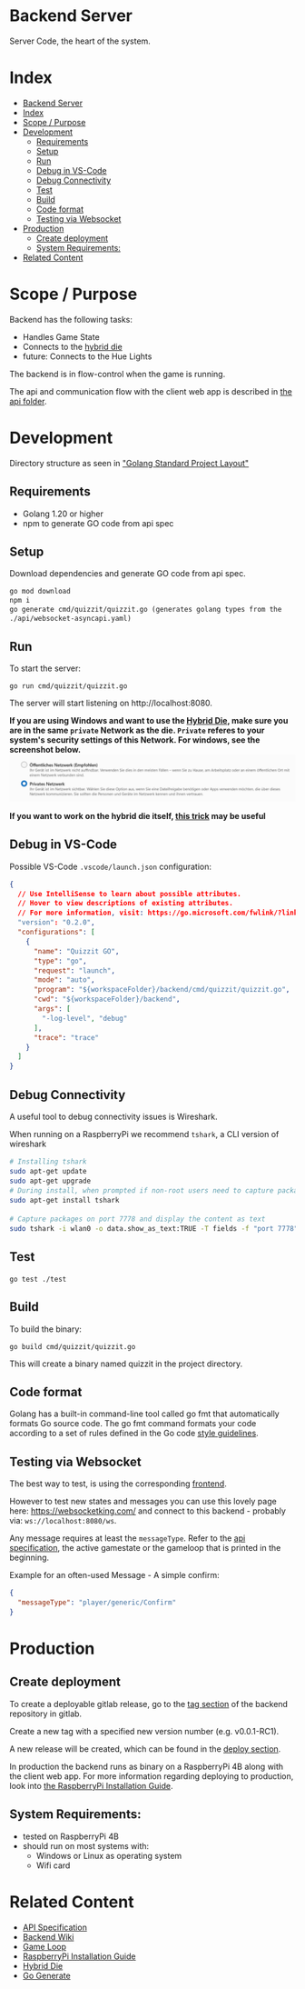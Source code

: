 # Backend Server

Server Code, the heart of the system.

# Index

- [Backend Server](#backend-server)
- [Index](#index)
- [Scope / Purpose](#scope--purpose)
- [Development](#development)
  - [Requirements](#requirements)
  - [Setup](#setup)
  - [Run](#run)
  - [Debug in VS-Code](#debug-in-vs-code)
  - [Debug Connectivity](#debug-connectivity)
  - [Test](#test)
  - [Build](#build)
  - [Code format](#code-format)
  - [Testing via Websocket](#testing-via-websocket)
- [Production](#production)
  - [Create deployment](#create-deployment)
  - [System Requirements:](#system-requirements)
- [Related Content](#related-content)

# Scope / Purpose

Backend has the following tasks:

* Handles Game State
* Connects to the [hybrid die](https://gitlab.mi.hdm-stuttgart.de/quizzit/hybrid-die)
* future: Connects to the Hue Lights

The backend is in flow-control when the game is running.

The api and communication flow with the client web app is described in [the api folder](https://gitlab.mi.hdm-stuttgart.de/quizzit/backend-server/-/tree/main/api).

# Development

Directory structure as seen in ["Golang Standard Project Layout"](https://github.com/golang-standards/project-layout)

## Requirements

* Golang 1.20 or higher
* npm to generate GO code from api spec

## Setup

Download dependencies and generate GO code from api spec.

    go mod download
    npm i
    go generate cmd/quizzit/quizzit.go (generates golang types from the ./api/websocket-asyncapi.yaml)

## Run

To start the server:
    
    go run cmd/quizzit/quizzit.go

The server will start listening on http://localhost:8080.

**If you are using Windows and want to use the [Hybrid Die](../hybrid-die/), make sure you are in the same `private` Network as the die. `Private` referes to your system's security settings of this Network. For windows, see the screenshot below.**
![Private network settings](./assets/img/private-network-windows.png)

**If you want to work on the hybrid die itself, [this trick](#configuration-to-simplify-hybrid-die-development) may be useful**

## Debug in VS-Code

Possible VS-Code `.vscode/launch.json` configuration:

```json
{
  // Use IntelliSense to learn about possible attributes.
  // Hover to view descriptions of existing attributes.
  // For more information, visit: https://go.microsoft.com/fwlink/?linkid=830387
  "version": "0.2.0",
  "configurations": [
    {
      "name": "Quizzit GO",
      "type": "go",
      "request": "launch",
      "mode": "auto",
      "program": "${workspaceFolder}/backend/cmd/quizzit/quizzit.go",
      "cwd": "${workspaceFolder}/backend",
      "args": [
        "-log-level", "debug"
      ],
      "trace": "trace"
    }
  ]
}
```

## Debug Connectivity

A useful tool to debug connectivity issues is Wireshark.

When running on a RaspberryPi we recommend `tshark`, a CLI version of wireshark

```sh
# Installing tshark
sudo apt-get update
sudo apt-get upgrade
# During install, when prompted if non-root users need to capture packages you do not need to select 'yes' (select 'no')
sudo apt-get install tshark

# Capture packages on port 7778 and display the content as text
sudo tshark -i wlan0 -o data.show_as_text:TRUE -T fields -f "port 7778" -e data.text
```

## Test

    go test ./test

## Build

To build the binary:

    go build cmd/quizzit/quizzit.go

This will create a binary named quizzit in the project directory.

## Code format

Golang has a built-in command-line tool called go fmt that automatically formats Go source code. The go fmt command formats your code according to a set of rules defined in the Go code [style guidelines](https://go.dev/doc/effective_go#formatting).

## Testing via Websocket

The best way to test, is using the corresponding [frontend](https://gitlab.mi.hdm-stuttgart.de/quizzit/client-web-app).

However to test new states and messages you can use this lovely page here: https://websocketking.com/ and connect to this backend - probably via: `ws://localhost:8080/ws`.

Any message requires at least the `messageType`. 
Refer to the [api specification](https://gitlab.mi.hdm-stuttgart.de/quizzit/backend-server/-/blob/main/api/websocket-asyncapi.yaml), the active gamestate or the gameloop that is printed in the beginning.

Example for an often-used Message - A simple confirm:

```json
{
  "messageType": "player/generic/Confirm"
}
```
# Production

## Create deployment

To create a deployable gitlab release, go to the [tag section](https://gitlab.mi.hdm-stuttgart.de/quizzit/backend-server/-/tags/) of the backend repository in gitlab. 

Create a new tag with a specified new version number (e.g. v0.0.1-RC1).

A new release will be created, which can be found in the [deploy section](https://gitlab.mi.hdm-stuttgart.de/quizzit/backend-server/-/releases).

In production the backend runs as binary on a RaspberryPi 4B along with the client web app. For more information regarding deploying to production, look into [the RaspberryPi Installation Guide](https://gitlab.mi.hdm-stuttgart.de/quizzit/raspberry-pi/-/blob/main/Installation-Guide-RaspberryPi.md).

## System Requirements:

- tested on RaspberryPi 4B
- should run on most systems with:
  * Windows or Linux as operating system
  * Wifi card



# Related Content

* [API Specification](https://gitlab.mi.hdm-stuttgart.de/quizzit/backend-server/-/tree/main/api)
* [Backend Wiki](https://gitlab.mi.hdm-stuttgart.de/quizzit/backend-server/-/wikis/home)
* [Game Loop](https://gitlab.mi.hdm-stuttgart.de/quizzit/backend-server/-/wikis/home)
* [RaspberryPi Installation Guide](https://gitlab.mi.hdm-stuttgart.de/quizzit/raspberry-pi/-/blob/main/Installation-Guide-RaspberryPi.md)
* [Hybrid Die](https://gitlab.mi.hdm-stuttgart.de/quizzit/hybrid-die)
* [Go Generate](https://go.dev/blog/generate)
